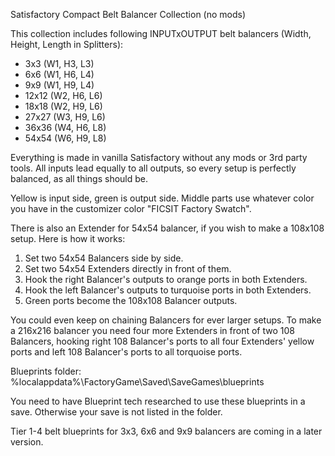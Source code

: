 Satisfactory Compact Belt Balancer Collection (no mods)


This collection includes following INPUTxOUTPUT belt balancers (Width, Height, Length in Splitters):
- 3x3    (W1, H3, L3)
- 6x6    (W1, H6, L4)
- 9x9    (W1, H9, L4)
- 12x12  (W2, H6, L6)
- 18x18  (W2, H9, L6)
- 27x27  (W3, H9, L6)
- 36x36  (W4, H6, L8)
- 54x54  (W6, H9, L8)

Everything is made in vanilla Satisfactory without any mods or 3rd party tools. All inputs lead equally to all outputs, so every setup is perfectly balanced, as all things should be.

Yellow is input side, green is output side. Middle parts use whatever color you have in the customizer color "FICSIT Factory Swatch".

There is also an Extender for 54x54 balancer, if you wish to make a 108x108 setup. Here is how it works:
1. Set two 54x54 Balancers side by side.
2. Set two 54x54 Extenders directly in front of them.
3. Hook the right Balancer's outputs to orange ports in both Extenders.
4. Hook the left Balancer's outputs to turquoise ports in both Extenders.
5. Green ports become the 108x108 Balancer outputs.

You could even keep on chaining Balancers for ever larger setups. To make a 216x216 balancer you need four more Extenders in front of two 108 Balancers, hooking right 108 Balancer's ports to all four Extenders' yellow ports and left 108 Balancer's ports to all torquoise ports.

Blueprints folder: %localappdata%\FactoryGame\Saved\SaveGames\blueprints

You need to have Blueprint tech researched to use these blueprints in a save. Otherwise your save is not listed in the folder.

Tier 1-4 belt blueprints for 3x3, 6x6 and 9x9 balancers are coming in a later version.

